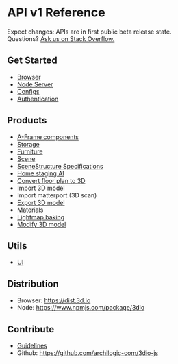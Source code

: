 # API v1 Reference

Expect changes: APIs are in first public beta release state.<br>
Questions? [Ask us on Stack Overflow.](https://stackoverflow.com/questions/tagged/aframe%20and%203d.io%20or%20archilogic)

## Get Started
* [Browser](get-started-browser.md)
* [Node Server](get-started-node-server.md)
* [Configs](configs.md)
* [Authentication](authentication.md)

## Products
* [A-Frame components](aframe-components.md)
* [Storage](storage.md)
* [Furniture](furniture.md)
* [Scene](scene.md)
* [SceneStructure Specifications](scene-structure-specifications.md)
* [Home staging AI](home-staging-ai.md)
* [Convert floor plan to 3D](convert-floor-plan-to-3d.md)
* Import 3D model
* Import matterport (3D scan)
* [Export 3D model](model-export.md)
* Materials
* [Lightmap baking](lightmap-baking.md)
* [Modify 3D model](modify.md)

## Utils
* [UI](ui.md)

## Distribution
* Browser: https://dist.3d.io
* Node: https://www.npmjs.com/package/3dio

## Contribute
* [Guidelines](https://github.com/archilogic-com/3dio-js/blob/master/CONTRIBUTING.md)
* Github: https://github.com/archilogic-com/3dio-js
